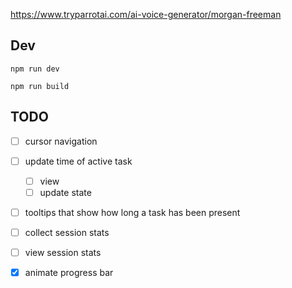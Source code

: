 https://www.tryparrotai.com/ai-voice-generator/morgan-freeman

## Dev

```
npm run dev
```

```
npm run build
```

## TODO

-[ ] cursor navigation
-[ ] update time of active task
  -[ ] view
  -[ ] update state
-[ ] tooltips that show how long a task has been present
-[ ] collect session stats
-[ ] view session stats
-[x] animate progress bar

